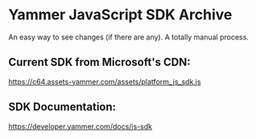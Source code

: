 # Yammer JavaScript SDK Archive
An easy way to see changes (if there are any). A totally manual process.

## Current SDK from Microsoft's CDN:
https://c64.assets-yammer.com/assets/platform_js_sdk.js

## SDK Documentation:
https://developer.yammer.com/docs/js-sdk
